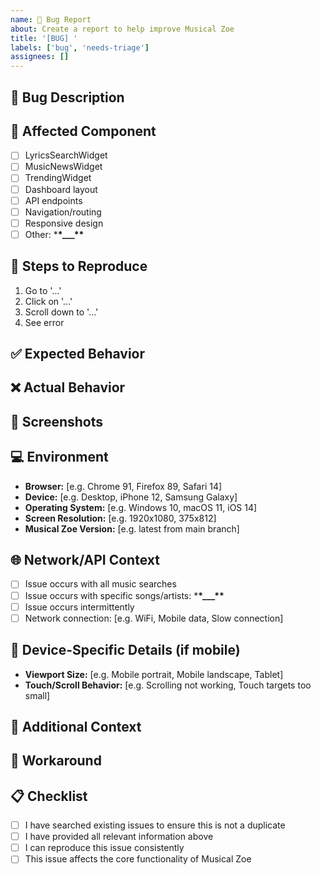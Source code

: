 ```yaml
---
name: 🐛 Bug Report
about: Create a report to help improve Musical Zoe
title: '[BUG] '
labels: ['bug', 'needs-triage']
assignees: []
---
```


## 🐛 Bug Description

<!-- A clear and concise description of what the bug is -->

## 🎵 Affected Component

<!-- Which part of Musical Zoe is affected? -->

- [ ] LyricsSearchWidget
- [ ] MusicNewsWidget
- [ ] TrendingWidget
- [ ] Dashboard layout
- [ ] API endpoints
- [ ] Navigation/routing
- [ ] Responsive design
- [ ] Other: \***\*\_\_\_\*\***

## 🔄 Steps to Reproduce

1. Go to '...'
2. Click on '...'
3. Scroll down to '...'
4. See error

## ✅ Expected Behavior

<!-- A clear description of what you expected to happen -->

## ❌ Actual Behavior

<!-- A clear description of what actually happened -->

## 📸 Screenshots

<!-- If applicable, add screenshots to help explain your problem -->

## 💻 Environment

- **Browser:** [e.g. Chrome 91, Firefox 89, Safari 14]
- **Device:** [e.g. Desktop, iPhone 12, Samsung Galaxy]
- **Operating System:** [e.g. Windows 10, macOS 11, iOS 14]
- **Screen Resolution:** [e.g. 1920x1080, 375x812]
- **Musical Zoe Version:** [e.g. latest from main branch]

## 🌐 Network/API Context

<!-- If the bug involves data loading or API calls -->

- [ ] Issue occurs with all music searches
- [ ] Issue occurs with specific songs/artists: \***\*\_\_\_\*\***
- [ ] Issue occurs intermittently
- [ ] Network connection: [e.g. WiFi, Mobile data, Slow connection]

## 📱 Device-Specific Details (if mobile)

- **Viewport Size:** [e.g. Mobile portrait, Mobile landscape, Tablet]
- **Touch/Scroll Behavior:** [e.g. Scrolling not working, Touch targets too small]

## 🔧 Additional Context

<!-- Add any other context about the problem here -->

## 🏥 Workaround

<!-- If you found a temporary workaround, please describe it -->

## 📋 Checklist

- [ ] I have searched existing issues to ensure this is not a duplicate
- [ ] I have provided all relevant information above
- [ ] I can reproduce this issue consistently
- [ ] This issue affects the core functionality of Musical Zoe
